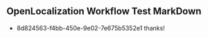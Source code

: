 ## OpenLocalization Workflow Test MarkDown
* 8d824563-f4bb-450e-9e02-7e675b5352e1 
thanks!<!--HONumber=Mar16_HO4-->
